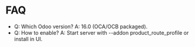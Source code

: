 # FAQ

- Q: Which Odoo version? A: 16.0 (OCA/OCB packaged).
- Q: How to enable? A: Start server with --addon product_route_profile or install in UI.
